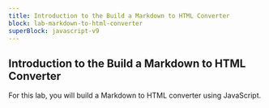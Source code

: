 ```yaml
---
title: Introduction to the Build a Markdown to HTML Converter
block: lab-markdown-to-html-converter
superBlock: javascript-v9
---
```


## Introduction to the Build a Markdown to HTML Converter

For this lab, you will build a Markdown to HTML converter using JavaScript.
